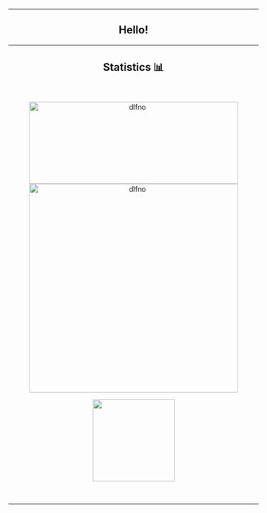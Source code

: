 <!--### Hi there 👋 -->

<!--![Monkey Coding](https://github.com/D3lfino/D3lfino/raw/master/monkeycoding.gif)-->

<!--
**D3lfino/D3lfino** is a ✨ _special_ ✨ repository because its `README.md` (this file) appears on your GitHub profile.

Here are some ideas to get you started:

- 🔭 I’m currently working on ...
- 🌱 I’m currently learning ...
- 👯 I’m looking to collaborate on ...
- 🤔 I’m looking for help with ...
- 💬 Ask me about ...
- 📫 How to reach me: ...
- 😄 Pronouns: ...
- ⚡ Fun fact: ...
-->

<hr>
<h2 align="center">
    Hello!
</h2>
<hr>
<h2 align="center">Statistics &#128202;</h2>
<br>
<p align="center">
    <img src="https://github-readme-stats.vercel.app/api/top-langs/?username=dlfno&&langs_count=8&layout=compact&theme=dark" alt="dlfno" height="165" width="420"/>
    <img src="https://github-readme-stats.vercel.app/api?username=dlfno&count_private=true&show_icons=true&theme=dark" alt="dlfno" width="420"/>
</p>
<p align="center">
    <img src="https://github-readme-streak-stats.herokuapp.com/?user=dlfno&theme=dark&count_private=true&show_icons=true&title_color=6e40c9&icon_color=6e40c9&line_height=10" height ="165"/>
  <br/>
</p>
<br>
<hr>
